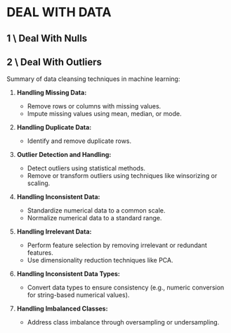 <h1>DEAL WITH DATA</h1>
<h2>1 \ Deal With Nulls</h2>
<h2>2 \ Deal With Outliers</h2>

Summary of data cleansing techniques in machine learning:

1. **Handling Missing Data:**
   - Remove rows or columns with missing values.
   - Impute missing values using mean, median, or mode.

2. **Handling Duplicate Data:**
   - Identify and remove duplicate rows.

3. **Outlier Detection and Handling:**
   - Detect outliers using statistical methods.
   - Remove or transform outliers using techniques like winsorizing or scaling.

4. **Handling Inconsistent Data:**
   - Standardize numerical data to a common scale.
   - Normalize numerical data to a standard range.

5. **Handling Irrelevant Data:**
   - Perform feature selection by removing irrelevant or redundant features.
   - Use dimensionality reduction techniques like PCA.

6. **Handling Inconsistent Data Types:**
   - Convert data types to ensure consistency (e.g., numeric conversion for string-based numerical values).

7. **Handling Imbalanced Classes:**
   - Address class imbalance through oversampling or undersampling.